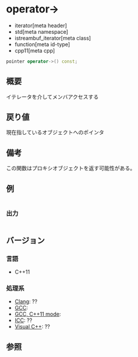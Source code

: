 # operator->
* iterator[meta header]
* std[meta namespace]
* istreambuf_iterator[meta class]
* function[meta id-type]
* cpp11[meta cpp]

```cpp
pointer operator->() const;
```

## 概要
イテレータを介してメンバアクセスする


## 戻り値
現在指しているオブジェクトへのポインタ


## 備考
この関数はプロキシオブジェクトを返す可能性がある。


## 例
```cpp
```

### 出力
```
```

## バージョン
### 言語
- C++11

### 処理系
- [Clang](/implementation.md#clang): ??
- [GCC](/implementation.md#gcc): 
- [GCC, C++11 mode](/implementation.md#gcc): 
- [ICC](/implementation.md#icc): ??
- [Visual C++](/implementation.md#visual_cpp): ??


## 参照


